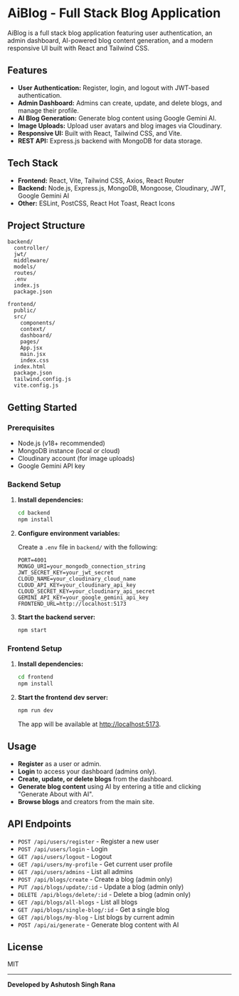 # AiBlog - Full Stack Blog Application

AiBlog is a full stack blog application featuring user authentication, an admin dashboard, AI-powered blog content generation, and a modern responsive UI built with React and Tailwind CSS.

## Features

- **User Authentication:** Register, login, and logout with JWT-based authentication.
- **Admin Dashboard:** Admins can create, update, and delete blogs, and manage their profile.
- **AI Blog Generation:** Generate blog content using Google Gemini AI.
- **Image Uploads:** Upload user avatars and blog images via Cloudinary.
- **Responsive UI:** Built with React, Tailwind CSS, and Vite.
- **REST API:** Express.js backend with MongoDB for data storage.

## Tech Stack

- **Frontend:** React, Vite, Tailwind CSS, Axios, React Router
- **Backend:** Node.js, Express.js, MongoDB, Mongoose, Cloudinary, JWT, Google Gemini AI
- **Other:** ESLint, PostCSS, React Hot Toast, React Icons

## Project Structure

```
backend/
  controller/
  jwt/
  middleware/
  models/
  routes/
  .env
  index.js
  package.json

frontend/
  public/
  src/
    components/
    context/
    dashboard/
    pages/
    App.jsx
    main.jsx
    index.css
  index.html
  package.json
  tailwind.config.js
  vite.config.js
```

## Getting Started

### Prerequisites

- Node.js (v18+ recommended)
- MongoDB instance (local or cloud)
- Cloudinary account (for image uploads)
- Google Gemini API key

### Backend Setup

1. **Install dependencies:**
   ```sh
   cd backend
   npm install
   ```

2. **Configure environment variables:**

   Create a `.env` file in `backend/` with the following:

   ```
   PORT=4001
   MONGO_URI=your_mongodb_connection_string
   JWT_SECRET_KEY=your_jwt_secret
   CLOUD_NAME=your_cloudinary_cloud_name
   CLOUD_API_KEY=your_cloudinary_api_key
   CLOUD_SECRET_KEY=your_cloudinary_api_secret
   GEMINI_API_KEY=your_google_gemini_api_key
   FRONTEND_URL=http://localhost:5173
   ```

3. **Start the backend server:**
   ```sh
   npm start
   ```

### Frontend Setup

1. **Install dependencies:**
   ```sh
   cd frontend
   npm install
   ```

2. **Start the frontend dev server:**
   ```sh
   npm run dev
   ```

   The app will be available at [http://localhost:5173](http://localhost:5173).

## Usage

- **Register** as a user or admin.
- **Login** to access your dashboard (admins only).
- **Create, update, or delete blogs** from the dashboard.
- **Generate blog content** using AI by entering a title and clicking "Generate About with AI".
- **Browse blogs** and creators from the main site.

## API Endpoints

- `POST /api/users/register` - Register a new user
- `POST /api/users/login` - Login
- `GET /api/users/logout` - Logout
- `GET /api/users/my-profile` - Get current user profile
- `GET /api/users/admins` - List all admins
- `POST /api/blogs/create` - Create a blog (admin only)
- `PUT /api/blogs/update/:id` - Update a blog (admin only)
- `DELETE /api/blogs/delete/:id` - Delete a blog (admin only)
- `GET /api/blogs/all-blogs` - List all blogs
- `GET /api/blogs/single-blog/:id` - Get a single blog
- `GET /api/blogs/my-blog` - List blogs by current admin
- `POST /api/ai/generate` - Generate blog content with AI

## License

MIT

---

**Developed by Ashutosh Singh Rana**
